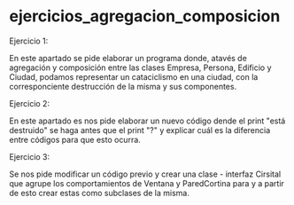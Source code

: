 # ejercicios_agregacion_composicion

Ejercicio 1: 

En este apartado se pide elaborar un programa donde, atavés de agregación y composición entre las clases Empresa, Persona, Edificio y Ciudad, podamos representar un cataciclismo en una ciudad, con la corresponciente destrucción de la misma y sus componentes. 

Ejercicio 2: 

En este apartado es nos pide elaborar un nuevo código dende el print "está destruido" se haga antes que el print "?" y explicar cuál es la diferencia entre códigos para que esto ocurra. 

Ejercicio 3: 

Se nos pide modificar un código previo y crear una clase - interfaz Cirsital que agrupe los comportamientos de Ventana y ParedCortina para y a partir de esto crear estas como subclases de la misma.
